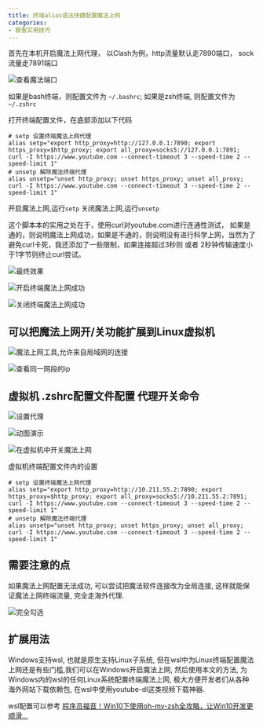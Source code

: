 ```yaml
---
title: 终端alias语法快捷配置魔法上网
categories:
- 极客实用技巧
---
```






首先在本机开启魔法上网代理， 以Clash为例，http流量默认走7890端口， sock流量走7891端口

![查看魔法端口](https://cdn.fangyuanxiaozhan.com/assets/16248547878073ib85MBC.png)

如果是bash终端，则配置文件为 `~/.bashrc`; 如果是zsh终端, 则配置文件为 `~/.zshrc`

打开终端配置文件，在底部添加以下代码 

```shell
# setp 设置终端魔法上网代理
alias setp="export http_proxy=http://127.0.0.1:7890; export https_proxy=$http_proxy; export all_proxy=socks5://127.0.0.1:7891; curl -I https://www.youtube.com --connect-timeout 3 --speed-time 2 --speed-limit 1"
# unsetp 解除魔法终端代理
alias unsetp="unset http_proxy; unset https_proxy; unset all_proxy;  curl -I https://www.youtube.com --connect-timeout 3 --speed-time 2 --speed-limit 1"
```

开启魔法上网,运行`setp`
关闭魔法上网,运行`unsetp`

这个脚本本的实用之处在于，使用curl对youtube.com进行连通性测试， 如果是通的，则说明魔法上网成功，如果是不通的，则说明没有进行科学上网，当然为了避免curl卡死，我还添加了一些限制，如果连接超过3秒则 或者 2秒钟传输速度小于1字节则终止curl尝试。

![最终效果](https://cdn.fangyuanxiaozhan.com/assets/1624854787894NrysJKDQ.gif)

![开启终端魔法上网成功](https://cdn.fangyuanxiaozhan.com/assets/1624854788652CFwxkshb.png)


![关闭终端魔法上网成功](https://cdn.fangyuanxiaozhan.com/assets/1624854787924CEbpTscW.png)



## 可以把魔法上网开/关功能扩展到Linux虚拟机

![魔法上网工具,允许来自局域网的连接](https://cdn.fangyuanxiaozhan.com/assets/1624854788084NWmnswr3.png)


![查看同一网段的ip](https://cdn.fangyuanxiaozhan.com/assets/1624854788401njH4J2kK.png)


## 虚拟机 .zshrc配置文件配置 代理开关命令

![设置代理](https://cdn.fangyuanxiaozhan.com/assets/1624854788375PDiz0FFW.png)

![动图演示](https://cdn.fangyuanxiaozhan.com/assets/1624854788329rShczyc3.gif)

![在虚拟机中开关魔法上网](https://cdn.fangyuanxiaozhan.com/assets/1624854788702QX1apWH2.png)

虚拟机终端配置文件内的设置
```
# setp 设置终端魔法上网代理
alias setp="export http_proxy=http://10.211.55.2:7890; export https_proxy=$http_proxy; export all_proxy=socks5://10.211.55.2:7891; curl -I https://www.youtube.com --connect-timeout 3 --speed-time 2 --speed-limit 1"
# unsetp 解除魔法终端代理
alias unsetp="unset http_proxy; unset https_proxy; unset all_proxy;  curl -I https://www.youtube.com --connect-timeout 3 --speed-time 2 --speed-limit 1"
```

## 需要注意的点

如果魔法上网配置无法成功, 可以尝试把魔法软件连接改为全局连接, 这样就能保证魔法上网终端流量, 完全走海外代理.

![完全勾选](https://cdn.fangyuanxiaozhan.com/assets/1624854788226SYpbtr0s.png)


## 扩展用法

Windows支持wsl, 也就是原生支持Linux子系统, 但在wsl中为Linux终端配置魔法上网还是有些门槛,我们可以在Windows开启魔法上网, 然后使用本文的方法, 为Windows内的wsl的任何Linux系统配置终端魔法上网, 极大方便开发者们从各种海外网站下载依赖包, 在wsl中使用youtube-dl这类视频下载神器.


wsl配置可以参考 [程序员福音！Win10下使用oh-my-zsh全攻略，让Win10开发更顺滑…](https://v2fy.com/p/2021-02-10-zsh-win-1612954923000/)






